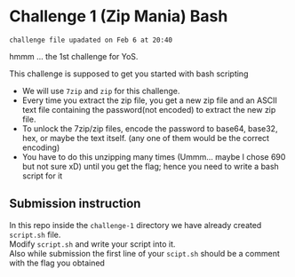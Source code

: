 # Challenge 1 (Zip Mania) Bash
```
challenge file upadated on Feb 6 at 20:40
```
hmmm ... the 1st challenge for YoS.

This challenge is supposed to get you started with bash scripting </br>

* We will use `7zip` and `zip` for this challenge.
* Every time you extract the zip file, you get a new zip file and an ASCII text file containing the password(not encoded) to extract the new zip file.
* To unlock the 7zip/zip files, encode the password to base64, base32, hex, or maybe the text itself. (any one of them would be the correct encoding)
* You have to do this unzipping many times (Ummm... maybe I chose 690 but not sure xD) until you get the flag; hence you need to write a bash script for it 

## Submission instruction
In this repo inside the `challenge-1` directory we have already created `script.sh` file. </br>
Modify `script.sh` and write your script into it. </br>
Also while submission the first line of your `scipt.sh` should be a comment with the flag you obtained
